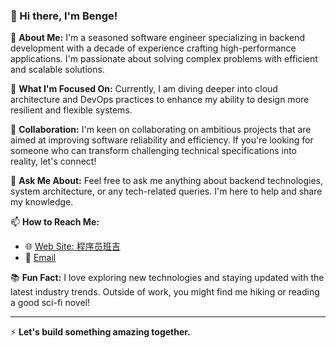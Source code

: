 ### 👋 Hi there, I'm Benge!

🔭 **About Me:**
I'm a seasoned software engineer specializing in backend development with a decade of experience crafting high-performance applications. I'm passionate about solving complex problems with efficient and scalable solutions.

🌱 **What I'm Focused On:**
Currently, I am diving deeper into cloud architecture and DevOps practices to enhance my ability to design more resilient and flexible systems.

👯 **Collaboration:**
I'm keen on collaborating on ambitious projects that are aimed at improving software reliability and efficiency. If you're looking for someone who can transform challenging technical specifications into reality, let's connect!

💬 **Ask Me About:**
Feel free to ask me anything about backend technologies, system architecture, or any tech-related queries. I'm here to help and share my knowledge.

📫 **How to Reach Me:**
- 🌐 [Web Site: 程序员班吉](https://benggee.com)
- 📧 [Email](mailto:devfajun@gmail.com)

📚 **Fun Fact:**
I love exploring new technologies and staying updated with the latest industry trends. Outside of work, you might find me hiking or reading a good sci-fi novel!

---

⚡ **Let's build something amazing together.**

<!--
**seepre/seepre** is a ✨ _special_ ✨ repository because its `README.md` (this file) appears on your GitHub profile.

Here are some ideas to get you started:

- 🔭 I’m currently working on ...
- 🌱 I’m currently learning ...
- 👯 I’m looking to collaborate on ...
- 🤔 I’m looking for help with ...
- 💬 Ask me about ...
- 📫 How to reach me: ...
- 😄 Pronouns: ...
- ⚡ Fun fact: ...
-->
